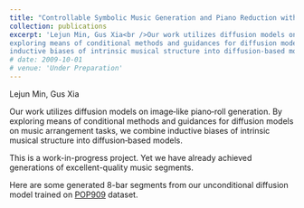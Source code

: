 ```yaml
---
title: "Controllable Symbolic Music Generation and Piano Reduction with Piano‑roll Diffusion"
collection: publications
excerpt: 'Lejun Min, Gus Xia<br />Our work utilizes diffusion models on image‑like piano‑roll generation. By
exploring means of conditional methods and guidances for diffusion models on music arrangement tasks, we combine
inductive biases of intrinsic musical structure into diffusion‑based models.'
# date: 2009-10-01
# venue: 'Under Preparation'
---
```

<style>
  /* Custom player style */
  #section3 midi-player {
    display: block;
    width: inherit;
    margin: 4px;
    margin-bottom: 0;
  }

  #section3 midi-player::part(control-panel) {
    background: #252a34;
    border: 2px solid #000;
    border-radius: 10px 10px 0 0;
  }

  #section3 midi-player::part(play-button) {
    color: #353;
    border: 2px solid currentColor;
    background-color: #4d4;
    border-radius: 20px;
    transition: all 0.2s;
    content: 'hello';
  }

  #section3 midi-player::part(play-button):hover {
    color: #0a0;
    background-color: #5f5;
    border-radius: 10px;
  }

  #section3 midi-player::part(time) {
    font-family: monospace;
  }

  /* Custom visualizer style */
  #section3 midi-visualizer .piano-roll-visualizer {
    background: #252a34;
    border: 2px solid black;
    border-top: none;
    border-radius: 0 0 10px 10px;
    margin: 4px;
    margin-top: 0;
    overflow: auto;
  }

  #section3 midi-visualizer svg rect.note {
    opacity: 0.6;
    stroke-width: 2;
  }

  #section3 midi-visualizer svg rect.note[data-instrument="0"] {
    fill: #e22;
    stroke: #500;
  }

  #section3 midi-visualizer svg rect.note[data-instrument="2"] {
    fill: #2ee;
    stroke: #055;
  }

  #section3 midi-visualizer svg rect.note[data-is-drum="true"] {
    fill: #888;
    stroke: #888;
  }

  #section3 midi-visualizer svg rect.note.active {
    opacity: 0.9;
    stroke: #000;
  }
</style>

Lejun Min, Gus Xia

Our work utilizes diffusion models on image‑like piano‑roll generation. By exploring means of conditional methods and guidances for diffusion models on music arrangement tasks, we combine inductive biases of intrinsic musical structure into diffusion‑based models.

This is a work-in-progress project. Yet we have already achieved generations of excellent-quality music segments.

Here are some generated 8-bar segments from our unconditional diffusion model trained on
[POP909](https://github.com/music-x-lab/POP909-Dataset) dataset.


<section id="section3">
  <midi-player src="/media/uncond_pop909_0.mid" sound-font visualizer="#Vis_uncond_pop909_0">
  </midi-player>

  <midi-visualizer src="/media/uncond_pop909_0.mid" type="piano-roll" id="Vis_uncond_pop909_0">
  </midi-visualizer>

  <midi-player src="/media/uncond_pop909_1.mid" sound-font visualizer="#Vis_uncond_pop909_1">
  </midi-player>

  <midi-visualizer src="/media/uncond_pop909_1.mid" type="piano-roll" id="Vis_uncond_pop909_1">
  </midi-visualizer>

  <midi-player src="/media/uncond_pop909_2.mid" sound-font visualizer="#Vis_uncond_pop909_2">
  </midi-player>

  <midi-visualizer src="/media/uncond_pop909_2.mid" type="piano-roll" id="Vis_uncond_pop909_2">
  </midi-visualizer>

  <midi-player src="/media/uncond_pop909_3.mid" sound-font visualizer="#Vis_uncond_pop909_3">
  </midi-player>

  <midi-visualizer src="/media/uncond_pop909_3.mid" type="piano-roll" id="Vis_uncond_pop909_3">
  </midi-visualizer>
</section>

<script
  src="https://cdn.jsdelivr.net/combine/npm/tone@14.7.58,npm/@magenta/music@1.23.1/es6/core.js,npm/focus-visible@5,npm/html-midi-player@1.5.0"></script>
